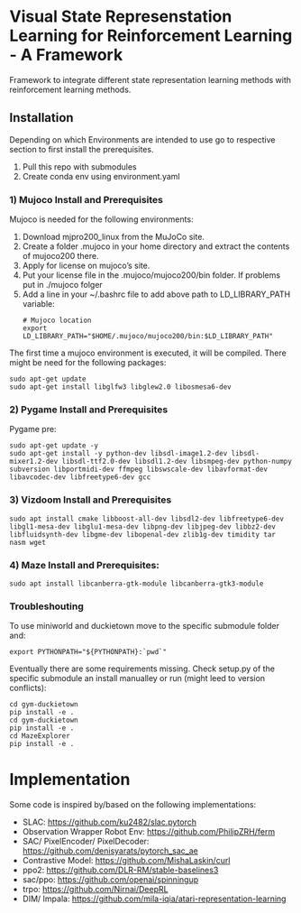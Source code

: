 # Visual State Represenstation Learning for Reinforcement Learning - A Framework

Framework to integrate different state representation learning methods with reinforcement learning methods.
## Installation

Depending on which Environments are intended to use go to respective section to first install the prerequisites.

1. Pull this repo with submodules
2. Create conda env using environment.yaml

### 1) Mujoco Install and Prerequisites
Mujoco is needed for the following environments:

1. Download mjpro200_linux from the MuJoCo site.
2. Create a folder .mujoco in your home directory and extract the contents of mujoco200 there.
3. Apply for license on mujoco’s site.
4. Put your license file in the .mujoco/mujoco200/bin folder. If problems put in ./mujoco folger
5. Add a line in your ~/.bashrc file to add above path to LD_LIBRARY_PATH variable: 
    ```
    # Mujoco location 
    export LD_LIBRARY_PATH="$HOME/.mujoco/mujoco200/bin:$LD_LIBRARY_PATH"
    ```

The first time a mujoco environment is executed, it will be compiled. There might be need for the following packages:
```
sudo apt-get update
sudo apt-get install libglfw3 libglew2.0 libosmesa6-dev
```

### 2) Pygame Install and Prerequisites

Pygame pre:
```
sudo apt-get update -y
sudo apt-get install -y python-dev libsdl-image1.2-dev libsdl-mixer1.2-dev libsdl-ttf2.0-dev libsdl1.2-dev libsmpeg-dev python-numpy subversion libportmidi-dev ffmpeg libswscale-dev libavformat-dev libavcodec-dev libfreetype6-dev gcc
```

### 3) Vizdoom Install and Prerequisites
```
sudo apt install cmake libboost-all-dev libsdl2-dev libfreetype6-dev libgl1-mesa-dev libglu1-mesa-dev libpng-dev libjpeg-dev libbz2-dev libfluidsynth-dev libgme-dev libopenal-dev zlib1g-dev timidity tar nasm wget
```
### 4) Maze Install and Prerequisites:

```
sudo apt install libcanberra-gtk-module libcanberra-gtk3-module
```

### Troubleshouting

To use miniworld and duckietown move to the specific submodule folder and:
```
export PYTHONPATH="${PYTHONPATH}:`pwd`"
```

Eventually there are some requirements missing. Check setup.py of the specific submodule an install manualley or run (might leed to version conflicts):
```
cd gym-duckietown
pip install -e .
cd gym-duckietown
pip install -e .
cd MazeExplorer
pip install -e .
```

# Implementation
Some code is inspired by/based on the following implementations:
- SLAC: https://github.com/ku2482/slac.pytorch
- Observation Wrapper Robot Env: https://github.com/PhilipZRH/ferm
- SAC/ PixelEncoder/ PixelDecoder: https://github.com/denisyarats/pytorch_sac_ae
- Contrastive Model: https://github.com/MishaLaskin/curl
- ppo2: https://github.com/DLR-RM/stable-baselines3
- sac/ppo: https://github.com/openai/spinningup
- trpo: https://github.com/Nirnai/DeepRL
- DIM/ Impala: https://github.com/mila-iqia/atari-representation-learning